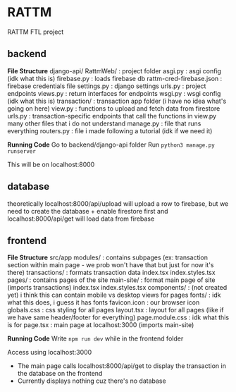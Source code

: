 # RATTM
RATTM FTL project

## backend
**File Structure**
django-api/
    RattmWeb/ : project folder
        asgi.py : asgi config (idk what this is)
        firebase.py : loads firebase db
        rattm-cred-firebase.json : firebase credentials file
        settings.py : django settings
        urls.py : project endpoints
        views.py : return interfaces for endpoints
        wsgi.py : wsgi config (idk what this is)
    transaction/ : transaction app folder (i have no idea what's going on here)
        view.py : functions to upload and fetch data from firestore
        urls.py : transaction-specific endpoints that call the functions in view.py
        many other files that i do not understand
    manage.py : file that runs everything
    routers.py : file i made following a tutorial (idk if we need it)

**Running Code**
Go to backend/django-api folder
Run `python3 manage.py runserver` 

This will be on localhost:8000

## database
theoretically localhost:8000/api/upload will upload a row to firebase, but we need to create the database + enable firestore first
and localhost:8000/api/get will load data from firebase

## frontend
**File Structure**
src/app
    modules/ : contains subpages (ex: transaction section within main page - we prob won't have that but just for now it's there)
        transactions/ : formats transaction data
            index.tsx
            index.styles.tsx
    pages/ : contains pages of the site
        main-site/ : format main page of site (imports transactions)
            index.tsx
            index.styles.tsx
    components/ : (not created yet) i think this can contain mobile vs desktop views for pages
    fonts/ : idk what this does, i guess it has fonts
    favicon.icon : our browser icon
    globals.css : css styling for all pages
    layout.tsx : layout for all pages (like if we have same header/footer for everything)
    page.module.css : idk what this is for
    page.tsx : main page at localhost:3000 (imports main-site)

**Running Code**
Write `npm run dev` while in the frontend folder

Access using localhost:3000
* The main page calls localhost:8000/api/get to display the transaction in the database on the frontend
* Currently displays nothing cuz there's no database


